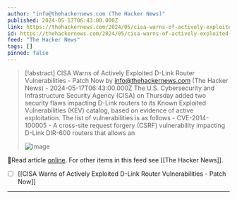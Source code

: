 ```yaml
---
author: "info@thehackernews.com (The Hacker News)"
published: 2024-05-17T06:43:00.000Z
link: https://thehackernews.com/2024/05/cisa-warns-of-actively-exploited-d-link.html
id: https://thehackernews.com/2024/05/cisa-warns-of-actively-exploited-d-link.html
feed: "The Hacker News"
tags: []
pinned: false
---
```

> [!abstract] CISA Warns of Actively Exploited D-Link Router Vulnerabilities - Patch Now by info@thehackernews.com (The Hacker News) - 2024-05-17T06:43:00.000Z
> The U.S. Cybersecurity and Infrastructure Security Agency (CISA) on Thursday added two security flaws impacting D-Link routers to its Known Exploited Vulnerabilities (KEV) catalog, based on evidence of active exploitation. The list of vulnerabilities is as follows - CVE-2014-100005 - A cross-site request forgery (CSRF) vulnerability impacting D-Link DIR-600 routers that allows an
>
> ![image](https://blogger.googleusercontent.com/img/b/R29vZ2xl/AVvXsEjif0vHPiJpWqSsxYf6_ZftcHyQWnudXK5c0G1j4lk-mM1WJs-TZHhgitfonc7VJBNvCrZMtrAmL0ms_XPCe8LYGpB5CxrIn8xijJTtD98T5hDh7xTWBl5DkzbNmrY8Z2XwrVFa29h2SYwv2Ambz4DKI3fhCFPn3vzfFFcdHUR1NeJUzJfocCIac_SOBlZo/s1600/dlink.png)

🔗Read article [online](https://thehackernews.com/2024/05/cisa-warns-of-actively-exploited-d-link.html). For other items in this feed see [[The Hacker News]].

- [ ] [[CISA Warns of Actively Exploited D-Link Router Vulnerabilities - Patch Now]]
- - -

